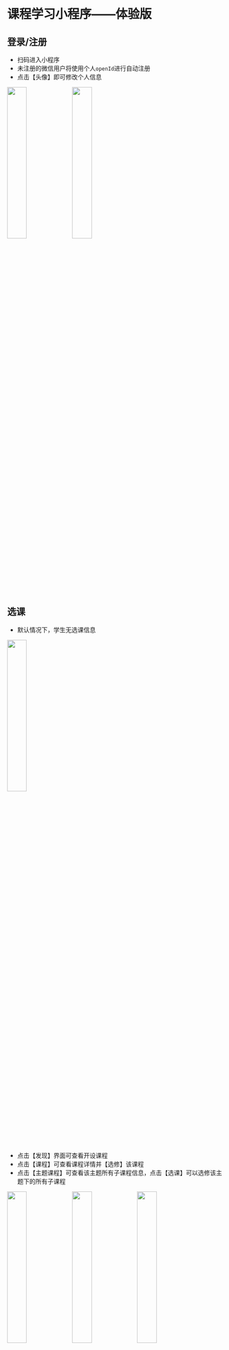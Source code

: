 # 课程学习小程序——体验版

## 登录/注册

* 扫码进入小程序
* 未注册的微信用户将使用个人`openId`进行自动注册
* 点击【头像】即可修改个人信息

<img src="http://fitymistudio.cn/assets/%E4%B8%AA%E4%BA%BA%E4%BF%A1%E6%81%AF1.png" width="30%"/><img src="http://fitymistudio.cn/assets/%E4%BF%AE%E6%94%B9%E4%B8%AA%E4%BA%BA%E4%BF%A1%E6%81%AF.png" width="30%"/>

## 选课

* 默认情况下，学生无选课信息
<img src="http://fitymistudio.cn/assets/%E5%AD%A6%E4%B9%A0%E7%95%8C%E9%9D%A2_empty.png" width="30%"/>

* 点击【发现】界面可查看开设课程
* 点击【课程】可查看课程详情并【选修】该课程
* 点击【主题课程】可查看该主题所有子课程信息，点击【选课】可以选修该主题下的所有子课程


<img src="http://fitymistudio.cn/assets/%E5%8F%91%E7%8E%B0%E8%AF%BE%E7%A8%8B.png" width="30%"/><img src="http://fitymistudio.cn/assets/%E8%AF%BE%E7%A8%8B%E8%AF%A6%E6%83%851.png" width="30%"/><img src="http://fitymistudio.cn/assets/%E4%B8%BB%E9%A2%98%E8%AF%BE%E7%A8%8B.png" width="30%"/>

## 学习

* 点击任意一门已选修课程，可查看对应学习进度
* 只有完成最新小节测试，才可进行下一小节学习
* 学习期间，可复习任意已完成的小节

<img src="http://fitymistudio.cn/assets/%E5%AD%A6%E4%B9%A0%E7%95%8C%E9%9D%A22.png" width="30%"/><img src="http://fitymistudio.cn/assets/%E5%AD%A6%E4%B9%A0%E8%BF%9B%E5%BA%A6.png" width="30%"/>

* 点击屏幕空白处加载知识点
* 学习完成所有知识点即可进行小节测试

<img src="http://fitymistudio.cn/assets/%E5%AD%A6%E4%B9%A0%E7%9F%A5%E8%AF%86%E7%82%B9.png" width="30%"/><img src="http://fitymistudio.cn/assets/%E8%BF%9B%E8%A1%8C%E5%B0%8F%E8%8A%82%E6%B5%8B%E8%AF%95.png" width="30%"/>

* 只有完成所有题目才可提交测试
* 提交成功后可重新进入查看题目解析

<img src="http://fitymistudio.cn/assets/%E5%B0%8F%E8%8A%82%E6%B5%8B%E8%AF%95.png" width="30%"/><img src="http://fitymistudio.cn/assets/%E5%B0%8F%E8%8A%82%E6%B5%8B%E8%AF%95_%E6%9C%AA%E5%AE%8C%E6%88%90.png" width="30%"/><img src="http://fitymistudio.cn/assets/%E5%B0%8F%E8%8A%82%E6%B5%8B%E8%AF%95_%E7%AD%94%E6%A1%88%E8%A7%A3%E6%9E%90.png" width="30%"/>

* 学习完成所有章节可获得该课程学分
* 在个人信息界面可查看学分信息

<img src="http://fitymistudio.cn/assets/%E5%AD%A6%E4%B9%A0%E5%AE%8C%E6%88%90.png" width="30%"/><img src="http://fitymistudio.cn/assets/%E4%B8%AA%E4%BA%BA%E4%BF%A1%E6%81%AF2.png" width="30%"/>


## 收藏/笔记
学生可以收藏课程、章节、小节以及知识点，可以对课程、章节、小节以及知识点做笔记。

* 在小节学习界面点击知识点（点击空白处是加载新知识点）
* 选择【笔记】或【收藏】

<img src="http://fitymistudio.cn/assets/%E6%96%B0%E5%A2%9E%E7%AC%94%E8%AE%B0%E6%88%96%E6%94%B6%E8%97%8F.png" width="30%"/>

### 笔记

* 选择【笔记】功能，对选择的信息（知识点、小节、章节、课程）做笔记
* 输入笔记并提交

<img src="http://fitymistudio.cn/assets/%E6%B7%BB%E5%8A%A0%E7%AC%94%E8%AE%B0.png" width="30%"/>

* 在个人信息界面选择【我的笔记】查看所有笔记
* 点击【修改按钮】可修改笔记内容
* 点击【删除按钮】可删除该笔记

<img src="http://fitymistudio.cn/assets/%E4%B8%AA%E4%BA%BA%E4%BF%A1%E6%81%AF2.png" width="30%"/><img src="http://fitymistudio.cn/assets/%E6%88%91%E7%9A%84%E7%AC%94%E8%AE%B0.png" width="30%"/>

### 收藏
* 选择【收藏】功能，收藏对应的知识点、小节、章节、课程

<img src="http://fitymistudio.cn/assets/%E6%94%B6%E8%97%8F%E7%9F%A5%E8%AF%86%E7%82%B9.png" width="30%"/>

* 在个人信息界面选择【我的收藏】查看所有收藏
* 点击【删除按钮】可取消收藏

<img src="http://fitymistudio.cn/assets/%E4%B8%AA%E4%BA%BA%E4%BF%A1%E6%81%AF2.png" width="30%"/><img src="http://fitymistudio.cn/assets/%E6%88%91%E7%9A%84%E6%94%B6%E8%97%8F.png" width="30%"/>




Powdered by [DarkYoung](https://github.com/DarkYoung) `16302010059@fudan.edu.cn`
